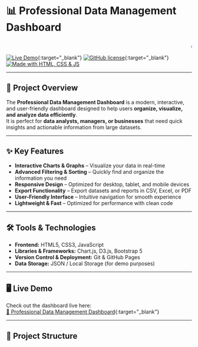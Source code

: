 # 📊 Professional Data Management Dashboard

<marquee behavior="scroll" direction="left" scrollamount="7" style="color:#1E90FF; font-size:20px; font-weight:bold;">
AbdulRhman AbdulGhaffar - Cybersecurity & Data Management Specialist
</marquee>

[![Live Demo](https://img.shields.io/badge/Live-Dashboard-blue?style=for-the-badge)](https://abdulrhmanabdulghaffar.github.io/DBM_SYstem/){:target="_blank"}
[![GitHub license](https://img.shields.io/badge/License-MIT-green?style=for-the-badge)](LICENSE){:target="_blank"}
[![Made with HTML, CSS & JS](https://img.shields.io/badge/Made%20with-HTML%2CCSS%2CJS-orange?style=for-the-badge)]()

---

## 🚀 Project Overview
The **Professional Data Management Dashboard** is a modern, interactive, and user-friendly dashboard designed to help users **organize, visualize, and analyze data efficiently**.  
It is perfect for **data analysts, managers, or businesses** that need quick insights and actionable information from large datasets.

---

## ✨ Key Features
- **Interactive Charts & Graphs** – Visualize your data in real-time  
- **Advanced Filtering & Sorting** – Quickly find and organize the information you need  
- **Responsive Design** – Optimized for desktop, tablet, and mobile devices  
- **Export Functionality** – Export datasets and reports in CSV, Excel, or PDF  
- **User-Friendly Interface** – Intuitive navigation for smooth experience  
- **Lightweight & Fast** – Optimized for performance with clean code

---

## 🛠️ Tools & Technologies
- **Frontend:** HTML5, CSS3, JavaScript  
- **Libraries & Frameworks:** Chart.js, D3.js, Bootstrap 5  
- **Version Control & Deployment:** Git & GitHub Pages  
- **Data Storage:** JSON / Local Storage (for demo purposes)

---

## 🖥️ Live Demo
Check out the dashboard live here:  
[🔗 Professional Data Management Dashboard](https://abdulrhmanabdulghaffar.github.io/DBM_SYstem/){:target="_blank"}

---

## 📂 Project Structure
